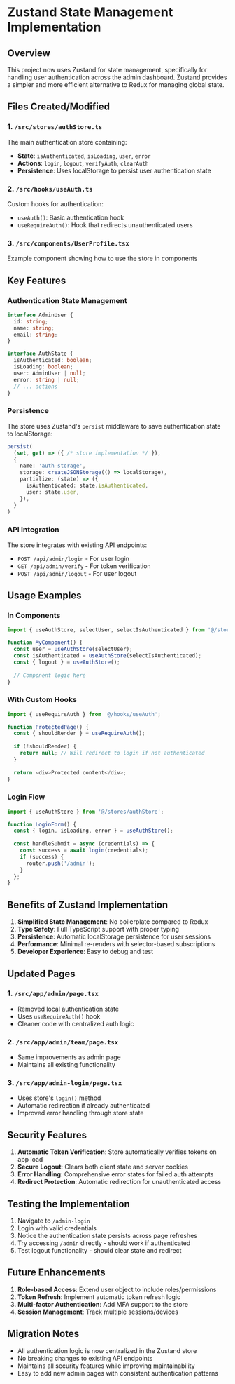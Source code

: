 # Zustand State Management Implementation

## Overview
This project now uses Zustand for state management, specifically for handling user authentication across the admin dashboard. Zustand provides a simpler and more efficient alternative to Redux for managing global state.

## Files Created/Modified

### 1. `/src/stores/authStore.ts`
The main authentication store containing:
- **State**: `isAuthenticated`, `isLoading`, `user`, `error`
- **Actions**: `login`, `logout`, `verifyAuth`, `clearAuth`
- **Persistence**: Uses localStorage to persist user authentication state

### 2. `/src/hooks/useAuth.ts`
Custom hooks for authentication:
- `useAuth()`: Basic authentication hook
- `useRequireAuth()`: Hook that redirects unauthenticated users

### 3. `/src/components/UserProfile.tsx`
Example component showing how to use the store in components

## Key Features

### Authentication State Management
```typescript
interface AdminUser {
  id: string;
  name: string;
  email: string;
}

interface AuthState {
  isAuthenticated: boolean;
  isLoading: boolean;
  user: AdminUser | null;
  error: string | null;
  // ... actions
}
```

### Persistence
The store uses Zustand's `persist` middleware to save authentication state to localStorage:
```typescript
persist(
  (set, get) => ({ /* store implementation */ }),
  {
    name: 'auth-storage',
    storage: createJSONStorage(() => localStorage),
    partialize: (state) => ({
      isAuthenticated: state.isAuthenticated,
      user: state.user,
    }),
  }
)
```

### API Integration
The store integrates with existing API endpoints:
- `POST /api/admin/login` - For user login
- `GET /api/admin/verify` - For token verification
- `POST /api/admin/logout` - For user logout

## Usage Examples

### In Components
```typescript
import { useAuthStore, selectUser, selectIsAuthenticated } from '@/stores/authStore';

function MyComponent() {
  const user = useAuthStore(selectUser);
  const isAuthenticated = useAuthStore(selectIsAuthenticated);
  const { logout } = useAuthStore();
  
  // Component logic here
}
```

### With Custom Hooks
```typescript
import { useRequireAuth } from '@/hooks/useAuth';

function ProtectedPage() {
  const { shouldRender } = useRequireAuth();
  
  if (!shouldRender) {
    return null; // Will redirect to login if not authenticated
  }
  
  return <div>Protected content</div>;
}
```

### Login Flow
```typescript
import { useAuthStore } from '@/stores/authStore';

function LoginForm() {
  const { login, isLoading, error } = useAuthStore();
  
  const handleSubmit = async (credentials) => {
    const success = await login(credentials);
    if (success) {
      router.push('/admin');
    }
  };
}
```

## Benefits of Zustand Implementation

1. **Simplified State Management**: No boilerplate compared to Redux
2. **Type Safety**: Full TypeScript support with proper typing
3. **Persistence**: Automatic localStorage persistence for user sessions
4. **Performance**: Minimal re-renders with selector-based subscriptions
5. **Developer Experience**: Easy to debug and test

## Updated Pages

### 1. `/src/app/admin/page.tsx`
- Removed local authentication state
- Uses `useRequireAuth()` hook
- Cleaner code with centralized auth logic

### 2. `/src/app/admin/team/page.tsx`
- Same improvements as admin page
- Maintains all existing functionality

### 3. `/src/app/admin-login/page.tsx`
- Uses store's `login()` method
- Automatic redirection if already authenticated
- Improved error handling through store state

## Security Features

1. **Automatic Token Verification**: Store automatically verifies tokens on app load
2. **Secure Logout**: Clears both client state and server cookies
3. **Error Handling**: Comprehensive error states for failed auth attempts
4. **Redirect Protection**: Automatic redirection for unauthenticated access

## Testing the Implementation

1. Navigate to `/admin-login`
2. Login with valid credentials
3. Notice the authentication state persists across page refreshes
4. Try accessing `/admin` directly - should work if authenticated
5. Test logout functionality - should clear state and redirect

## Future Enhancements

1. **Role-based Access**: Extend user object to include roles/permissions
2. **Token Refresh**: Implement automatic token refresh logic
3. **Multi-factor Authentication**: Add MFA support to the store
4. **Session Management**: Track multiple sessions/devices

## Migration Notes

- All authentication logic is now centralized in the Zustand store
- No breaking changes to existing API endpoints
- Maintains all security features while improving maintainability
- Easy to add new admin pages with consistent authentication patterns
